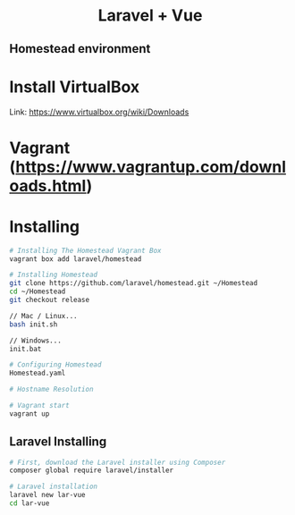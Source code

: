 <h1 align="center" size="20px">Laravel + Vue</h1>

## Homestead environment
# Install VirtualBox
Link: https://www.virtualbox.org/wiki/Downloads

# Vagrant (https://www.vagrantup.com/downloads.html)

# Installing
```bash
# Installing The Homestead Vagrant Box
vagrant box add laravel/homestead

# Installing Homestead
git clone https://github.com/laravel/homestead.git ~/Homestead
cd ~/Homestead
git checkout release

// Mac / Linux...
bash init.sh

// Windows...
init.bat

# Configuring Homestead
Homestead.yaml

# Hostname Resolution

# Vagrant start
vagrant up
```

## Laravel Installing
```bash
# First, download the Laravel installer using Composer
composer global require laravel/installer

# Laravel installation
laravel new lar-vue
cd lar-vue
```
